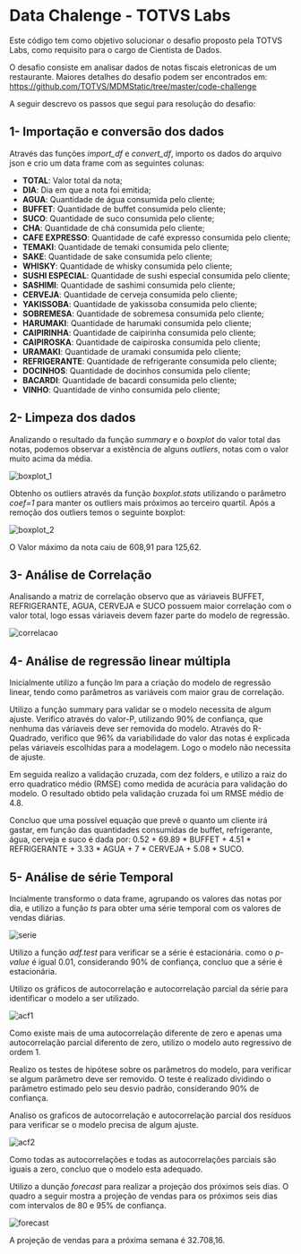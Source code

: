 # Data Chalenge - TOTVS Labs

Este código tem como objetivo solucionar o desafio proposto pela TOTVS Labs, como requisito  para o cargo de Cientista de Dados.

O desafio consiste em analisar dados de notas fiscais eletronicas de um restaurante. Maiores detalhes do desafio podem ser encontrados em:
https://github.com/TOTVS/MDMStatic/tree/master/code-challenge

A seguir descrevo os passos que segui para resolução do desafio:

## 1- Importação e conversão dos dados

Através das funções  *import_df* e *convert_df*, importo os dados do arquivo json e crio um data frame com as seguintes colunas:
   
   * **TOTAL**: Valor total da nota;
   * **DIA**: Dia em que a nota foi emitida;
   * **AGUA**: Quantidade de água consumida pelo cliente;
   * **BUFFET**: Quantidade de buffet consumida pelo cliente;
   * **SUCO**: Quantidade de suco consumida pelo cliente;
   * **CHA**: Quantidade de chá consumida pelo cliente;
   * **CAFE EXPRESSO**: Quantidade de café expresso consumida pelo cliente;
   * **TEMAKI**: Quantidade de temaki consumida pelo cliente;
   * **SAKE**: Quantidade de sake consumida pelo cliente;
   * **WHISKY**: Quantidade de whisky consumida pelo cliente;
   * **SUSHI ESPECIAL**: Quantidade de sushi especial consumida pelo cliente;
   * **SASHIMI**: Quantidade de sashimi consumida pelo cliente;
   * **CERVEJA**: Quantidade de cerveja consumida pelo cliente;
   * **YAKISSOBA**: Quantidade de yakissoba consumida pelo cliente;
   * **SOBREMESA**: Quantidade de sobremesa consumida pelo cliente;
   * **HARUMAKI**: Quantidade de harumaki consumida pelo cliente;
   * **CAIPIRINHA**: Quantidade de caipirinha consumida pelo cliente;
   * **CAIPIROSKA**: Quantidade de caipiroska consumida pelo cliente;
   * **URAMAKI**: Quantidade de uramaki consumida pelo cliente;
   * **REFRIGERANTE**: Quantidade de refrigerante consumida pelo cliente;
   * **DOCINHOS**: Quantidade de docinhos consumida pelo cliente;
   * **BACARDI**: Quantidade de bacardi consumida pelo cliente;
   * **VINHO**: Quantidade de vinho consumida pelo cliente;
   
## 2- Limpeza dos dados

Analizando o resultado da função *summary* e o *boxplot* do valor total das notas, podemos observar a existência de alguns *outliers*, notas com  o valor muito acima da média.

![boxplot_1](https://user-images.githubusercontent.com/38118826/38398808-aa135b2a-391c-11e8-86c3-540a378d2fb9.PNG)

Obtenho os outliers através da função *boxplot.stats* utilizando o parâmetro  *coef=1* para manter os outliers mais próximos ao terceiro quartil. Após a remoção dos outliers temos o seguinte boxplot:

![boxplot_2](https://user-images.githubusercontent.com/38118826/38399003-05f24450-391e-11e8-9424-c1db7e9b34d3.PNG)

O Valor máximo da nota caiu de 608,91 para 125,62.

## 3- Análise de Correlação

Analisando a matriz de correlação observo que as váriaveis BUFFET, REFRIGERANTE, AGUA, CERVEJA e SUCO possuem maior correlação com o valor total, logo essas váriaveis devem fazer parte do modelo de regressão.

![correlacao](https://user-images.githubusercontent.com/38118826/38399607-ba2cdaea-3921-11e8-8b7b-78f257e93b3b.PNG)

## 4- Análise de regressão linear múltipla

Inicialmente utilizo a função lm para a criação do modelo de regressão linear, tendo como parâmetros as variáveis com maior grau de correlação.

Utilizo a função summary para validar se o modelo necessita de algum ajuste. Verifico através do valor-P, utilizando 90% de confiança, que nenhuma das váriaveis deve ser removida do modelo. Através do R-Quadrado, verifico que 96% da variabilidade do valor das notas é explicada pelas váriaveis escolhidas para a modelagem. Logo o modelo não necessita de ajuste.

Em seguida realizo a validação cruzada, com dez folders, e utilizo a raiz do erro quadratico médio (RMSE) como medida de acurácia para validação do modelo. O resultado obtido pela validação cruzada foi um RMSE médio de 4.8. 

Concluo que uma possível equação que prevê o quanto um cliente irá gastar, em função das quantidades consumidas de buffet, refrigerante, água, cerveja e suco é dada por: 0.52 + 69.89 * BUFFET + 4.51 * REFRIGERANTE + 3.33 * AGUA + 7 * CERVEJA + 5.08 * SUCO.

## 5- Análise de série Temporal

Incialmente transformo o data frame, agrupando os valores das notas por dia, e utilizo a função *ts* para obter uma série temporal com os valores de vendas diárias.

![serie](https://user-images.githubusercontent.com/38118826/38460849-d4b8d2e2-3a98-11e8-9f2c-678cc8c8d25b.png)

Utilizo a função *adf.test* para verificar se a série é estacionária. como o *p-value* é igual 0.01, considerando 90% de confiança, concluo que a série é estacionária.

Utilizo os gráficos de autocorrelação e autocorrelação parcial da série para identificar o modelo a ser utilizado.

![acf1](https://user-images.githubusercontent.com/38118826/38460872-2ba352e4-3a99-11e8-9370-9e02d3dac6a6.PNG)

Como existe mais de uma autocorrelação diferente de zero e apenas uma autocorrelação parcial diferento de zero, utilizo o modelo auto regressivo de ordem 1.

Realizo os testes de hipótese sobre os parâmetros do modelo, para verificar se algum parâmetro deve ser removido. O teste é realizado dividindo o parâmetro estimado pelo seu desvio padrão, considerando 90% de confiança. 

Analiso os graficos de autocorrelação e autocorrelação parcial dos resíduos para verificar se o modelo precisa de algum ajuste.

![acf2](https://user-images.githubusercontent.com/38118826/38460971-a5ea59ce-3a9b-11e8-80b8-843044ee347f.PNG)

Como todas as autocorrelações e todas as autocorrelações parciais são iguais a zero, concluo que o modelo esta adequado.

Utilizo a dunção *forecast* para realizar a projeção dos próximos seis dias. O quadro a seguir mostra a projeção de vendas para os próximos seis dias com intervalos de 80 e 95% de confiança.

![forecast](https://user-images.githubusercontent.com/38118826/38461047-fdca7826-3a9c-11e8-80c3-0137b8d923ef.PNG)

A projeção de vendas para a próxima semana é 32.708,16.
